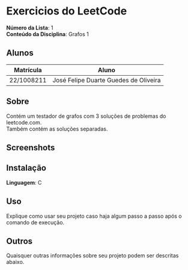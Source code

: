 # Exercicios do LeetCode

**Número da Lista**: 1<br>
**Conteúdo da Disciplina**: Grafos 1<br>

## Alunos
|Matrícula | Aluno |
| -- | -- |
| 22/1008211  |  José Felipe Duarte Guedes de Oliveira |

## Sobre 
Contém um testador de grafos com 3 soluções de problemas do leetcode.com.<br>
Também contém as soluções separadas.

## Screenshots


## Instalação 
**Linguagem**: C<br>

## Uso 
Explique como usar seu projeto caso haja algum passo a passo após o comando de execução.

## Outros 
Quaisquer outras informações sobre seu projeto podem ser descritas abaixo.




